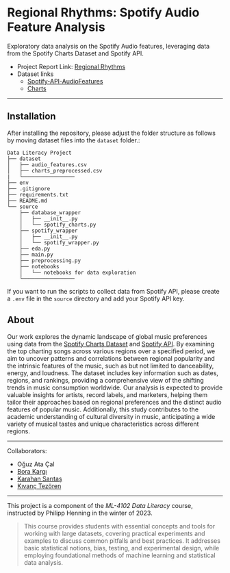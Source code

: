 # Regional Rhythms: Spotify Audio Feature Analysis
Exploratory data analysis on the Spotify Audio features, leveraging data from the Spotify Charts Dataset and Spotify API.

- Project Report Link: [Regional Rhythms](https://docs.google.com/presentation/d/1b3KoCJx0uqqGDglQFD5NmYRAvNCMSOsmYpgOXCDUPgo/edit#slide=id.g19f02095231_2_98)
- Dataset links
  - [Spotify-API-AudioFeatures](https://drive.google.com/file/d/1pV3qGu01t87YfwytPc7yR7lXROiKYL8t/view?usp=sharing)
  - [Charts](https://drive.google.com/file/d/1AiTYbA8ZZK5A3xydtF4VigT49VgOVbHi/view?usp=sharing)

---
## Installation
After installing the repository, please adjust the folder structure as follows by moving dataset files into the `dataset` folder.:
```
Data Literacy Project
├── dataset
│   ├── audio_features.csv
│   ├── charts_preprocessed.csv
|   └─────────────────
├── env
├── .gitignore
├── requirements.txt
├── README.md
└── source
    ├── database_wrapper
    │   ├── __init__.py
    │   └── spotify_charts.py
    ├── spotify_wrapper
    │   ├── __init__.py
    │   └── spotify_wrapper.py
    ├── eda.py
    ├── main.py
    ├── preprocessing.py
    ├── notebooks
    │   └── notebooks for data exploration
    └─────────────────
```

If you want to run the scripts to collect data from Spotify API, please create a `.env` file in the ```source``` directory and add your Spotify API key.


## About
Our work explores the dynamic landscape of global music preferences using data from the [Spotify Charts Dataset](https://www.kaggle.com/datasets/dhruvildave/spotify-charts) and [Spotify API](https://developer.spotify.com/documentation/web-api). By examining the top charting songs across various regions over a specified period, we aim to uncover patterns and correlations between regional popularity and the intrinsic features of the music, such as but not limited to danceability, energy, and loudness. The dataset includes key information such as dates, regions, and rankings, providing a comprehensive view of the shifting trends in music consumption worldwide. 
Our analysis is expected to provide valuable insights for artists, record labels, and marketers, helping them tailor their approaches based on regional preferences and the distinct audio features of popular music. Additionally, this study contributes to the academic understanding of cultural diversity in music, anticipating a wide variety of musical tastes and unique characteristics across different regions.

---

Collaborators:
- Oğuz Ata Çal
- [Bora Kargı](https://github.com/Neroxn)
- [Karahan Sarıtaş](https://github.com/KarahanS)
- [Kıvanç Tezören](https://github.com/kivanctezoren)

---
This project is a component of the *ML-4102 Data Literacy* course, instructed by Philipp Henning in the winter of 2023.
> This course provides students with essential concepts and tools for working with large datasets, covering practical experiments and examples to discuss common pitfalls and best practices. It addresses basic statistical notions, bias, testing, and experimental design, while employing foundational methods of machine learning and statistical data analysis.
